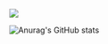 
<a href="비트프리미엄" target="_blank"><img src="https://img.shields.io/badge/현우쓰?style=flat&logo=Acclaim&logoColor=FFFFFF"/></a>

![Anurag's GitHub stats](https://github-readme-stats.vercel.app/api?username=hwr12&show_icons=true&theme=radical)
<!--
**hwr12/hwr12** is a ✨ _special_ ✨ repository because its `README.md` (this file) appears on your GitHub profile.

Here are some ideas to get you started:

- 🔭 I’m currently working on ...
- 🌱 I’m currently learning ...
- 👯 I’m looking to collaborate on ...
- 🤔 I’m looking for help with ...
- 💬 Ask me about ...
- 📫 How to reach me: ...
- 😄 Pronouns: ...
- ⚡ Fun fact: ...
-->
